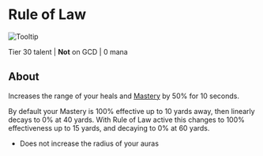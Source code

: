 # Rule of Law

![Tooltip]()

Tier 30 talent | **Not** on GCD | 0 mana

## About

Increases the range of your heals and [Mastery](../../../Mastery.md) by 50% for 10 seconds.

By default your Mastery is 100% effective up to 10 yards away, then linearly decays to 0% at 40 yards. With Rule of Law active this changes to 100% effectiveness up to 15 yards, and decaying to 0% at 60 yards.

- Does not increase the radius of your auras
